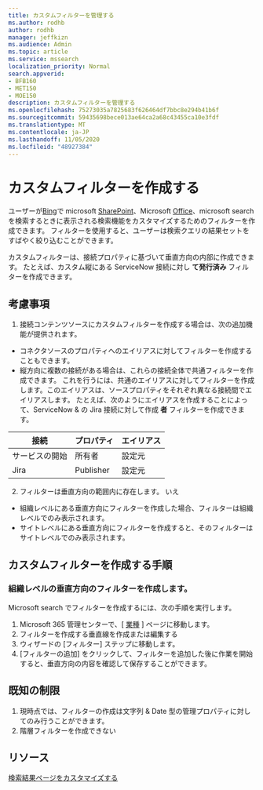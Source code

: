 ```yaml
---
title: カスタムフィルターを管理する
ms.author: rodhb
author: rodhb
manager: jeffkizn
ms.audience: Admin
ms.topic: article
ms.service: mssearch
localization_priority: Normal
search.appverid:
- BFB160
- MET150
- MOE150
description: カスタムフィルターを管理する
ms.openlocfilehash: 75273035a7825683f626464df7bbc8e294b41b6f
ms.sourcegitcommit: 59435698bece013ae64ca2a68c43455ca10e3fdf
ms.translationtype: MT
ms.contentlocale: ja-JP
ms.lasthandoff: 11/05/2020
ms.locfileid: "48927384"
---
```

# <a name="create-custom-filters"></a>カスタムフィルターを作成する

ユーザーが[Bing](https://bing.com)で microsoft [SharePoint](https://sharepoint.com/)、Microsoft [Office](https://office.com)、microsoft search を検索するときに表示される検索機能をカスタマイズするためのフィルターを作成できます。 フィルターを使用すると、ユーザーは検索クエリの結果セットをすばやく絞り込むことができます。

カスタムフィルターは、接続プロパティに基づいて垂直方向の内部に作成できます。 たとえば、カスタム縦にある ServiceNow 接続に対し **て発行済み** フィルターを作成できます。

## <a name="things-to-consider"></a>考慮事項

1. 接続コンテンツソースにカスタムフィルターを作成する場合は、次の追加機能が提供されます。
- コネクタソースのプロパティへのエイリアスに対してフィルターを作成することもできます。
- 縦方向に複数の接続がある場合は、これらの接続全体で共通フィルターを作成できます。 これを行うには、共通のエイリアスに対してフィルターを作成します。このエイリアスは、ソースプロパティをそれぞれ異なる接続間でエイリアスします。 たとえば、次のようにエイリアスを作成することによって、ServiceNow & の Jira 接続に対して作成 **者** フィルターを作成できます。

| 接続 | プロパティ | エイリアス |
| --- | --- | --- |
| サービスの開始 | 所有者 | 設定元 |
| Jira | Publisher | 設定元 |

2. フィルターは垂直方向の範囲内に存在します。 いえ  
- 組織レベルにある垂直方向にフィルターを作成した場合、フィルターは組織レベルでのみ表示されます。
- サイトレベルにある垂直方向にフィルターを作成すると、そのフィルターはサイトレベルでのみ表示されます。

## <a name="steps-to-create-custom-filter"></a>カスタムフィルターを作成する手順

### <a name="create-filter-in-organizational-level-vertical"></a>組織レベルの垂直方向のフィルターを作成します。

Microsoft search でフィルターを作成するには、次の手順を実行します。

1. Microsoft 365 管理センターで、[ [業種](https://admin.microsoft.com/Adminportal/Home#/MicrosoftSearch/verticals) ] ページに移動します。
2. フィルターを作成する垂直線を作成または編集する
3. ウィザードの [フィルター] ステップに移動します。
4. [フィルターの追加] をクリックして、フィルターを追加した後に作業を開始すると、垂直方向の内容を確認して保存することができます。

## <a name="known-limitations"></a>既知の制限

1. 現時点では、フィルターの作成は文字列 & Date 型の管理プロパティに対してのみ行うことができます。
2. 階層フィルターを作成できない

## <a name="resources"></a>リソース

[検索結果ページをカスタマイズする](customize-search-page.md)